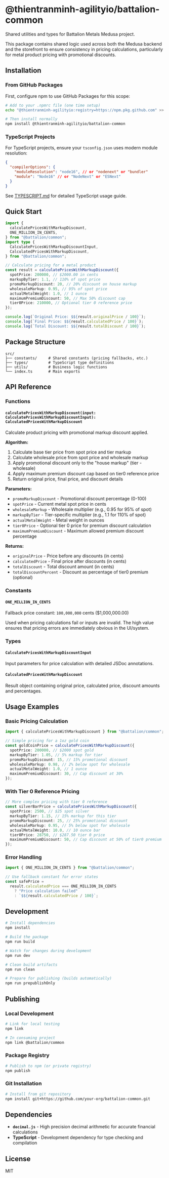 # @thientranminh-agilityio/battalion-common

Shared utilities and types for Battalion Metals Medusa project.

This package contains shared logic used across both the Medusa backend and the storefront to ensure consistency in pricing calculations, particularly for metal product pricing with promotional discounts.

## Installation

### From GitHub Packages

First, configure npm to use GitHub Packages for this scope:

```bash
# Add to your .npmrc file (one time setup)
echo "@thientranminh-agilityio:registry=https://npm.pkg.github.com" >> ~/.npmrc

# Then install normally
npm install @thientranminh-agilityio/battalion-common
```

### TypeScript Projects

For TypeScript projects, ensure your `tsconfig.json` uses modern module resolution:

```json
{
  "compilerOptions": {
    "moduleResolution": "node16", // or "nodenext" or "bundler"
    "module": "Node16" // or "NodeNext" or "ESNext"
  }
}
```

See [TYPESCRIPT.md](./TYPESCRIPT.md) for detailed TypeScript usage guide.

## Quick Start

```typescript
import {
  calculatePricesWithMarkupDiscount,
  ONE_MILLION_IN_CENTS,
} from "@battalion/common";
import type {
  CalculatePricesWithMarkupDiscountInput,
  CalculatedPricesWithMarkupDiscount,
} from "@battalion/common";

// Calculate pricing for a metal product
const result = calculatePricesWithMarkupDiscount({
  spotPrice: 200000, // $2000.00 in cents
  markupByTier: 1.1, // 110% of spot price
  promoMarkupDiscount: 20, // 20% discount on house markup
  wholesaleMarkup: 0.95, // 95% of spot price
  actualMetalWeight: 1.0, // 1 ounce
  maximumPremiumDiscount: 50, // Max 50% discount cap
  tier0Price: 210000, // Optional tier 0 reference price
});

console.log(`Original Price: $${result.originalPrice / 100}`);
console.log(`Final Price: $${result.calculatedPrice / 100}`);
console.log(`Total Discount: $${result.totalDiscount / 100}`);
```

## Package Structure

```
src/
├── constants/     # Shared constants (pricing fallbacks, etc.)
├── types/         # TypeScript type definitions
├── utils/         # Business logic functions
└── index.ts       # Main exports
```

## API Reference

### Functions

#### `calculatePricesWithMarkupDiscount(input: CalculatePricesWithMarkupDiscountInput): CalculatedPricesWithMarkupDiscount`

Calculate product pricing with promotional markup discount applied.

**Algorithm:**

1. Calculate base tier price from spot price and tier markup
2. Calculate wholesale price from spot price and wholesale markup
3. Apply promotional discount only to the "house markup" (tier - wholesale)
4. Apply maximum premium discount cap based on tier0 reference price
5. Return original price, final price, and discount details

**Parameters:**

- `promoMarkupDiscount` - Promotional discount percentage (0-100)
- `spotPrice` - Current metal spot price in cents
- `wholesaleMarkup` - Wholesale multiplier (e.g., 0.95 for 95% of spot)
- `markupByTier` - Tier-specific multiplier (e.g., 1.1 for 110% of spot)
- `actualMetalWeight` - Metal weight in ounces
- `tier0Price` - Optional tier 0 price for premium discount calculation
- `maximumPremiumDiscount` - Maximum allowed premium discount percentage

**Returns:**

- `originalPrice` - Price before any discounts (in cents)
- `calculatedPrice` - Final price after discounts (in cents)
- `totalDiscount` - Total discount amount (in cents)
- `totalDiscountPercent` - Discount as percentage of tier0 premium (optional)

### Constants

#### `ONE_MILLION_IN_CENTS`

Fallback price constant: `100,000,000` cents ($1,000,000.00)

Used when pricing calculations fail or inputs are invalid. The high value ensures that pricing errors are immediately obvious in the UI/system.

### Types

#### `CalculatePricesWithMarkupDiscountInput`

Input parameters for price calculation with detailed JSDoc annotations.

#### `CalculatedPricesWithMarkupDiscount`

Result object containing original price, calculated price, discount amounts and percentages.

## Usage Examples

### Basic Pricing Calculation

```typescript
import { calculatePricesWithMarkupDiscount } from "@battalion/common";

// Simple pricing for a 1oz gold coin
const goldCoinPrice = calculatePricesWithMarkupDiscount({
  spotPrice: 200000, // $2000 spot gold
  markupByTier: 1.05, // 5% markup for tier
  promoMarkupDiscount: 15, // 15% promotional discount
  wholesaleMarkup: 0.98, // 2% below spot for wholesale
  actualMetalWeight: 1.0, // 1 ounce
  maximumPremiumDiscount: 30, // Cap discount at 30%
});
```

### With Tier 0 Reference Pricing

```typescript
// More complex pricing with tier 0 reference
const silverBarPrice = calculatePricesWithMarkupDiscount({
  spotPrice: 2500, // $25 spot silver
  markupByTier: 1.15, // 15% markup for this tier
  promoMarkupDiscount: 25, // 25% promotional discount
  wholesaleMarkup: 0.95, // 5% below spot for wholesale
  actualMetalWeight: 10.0, // 10 ounce bar
  tier0Price: 28750, // $287.50 tier 0 price
  maximumPremiumDiscount: 50, // Cap discount at 50% of tier0 premium
});
```

### Error Handling

```typescript
import { ONE_MILLION_IN_CENTS } from "@battalion/common";

// Use fallback constant for error states
const safePrice =
  result.calculatedPrice === ONE_MILLION_IN_CENTS
    ? "Price calculation failed"
    : `$${result.calculatedPrice / 100}`;
```

## Development

```bash
# Install dependencies
npm install

# Build the package
npm run build

# Watch for changes during development
npm run dev

# Clean build artifacts
npm run clean

# Prepare for publishing (builds automatically)
npm run prepublishOnly
```

## Publishing

### Local Development

```bash
# Link for local testing
npm link

# In consuming project
npm link @battalion/common
```

### Package Registry

```bash
# Publish to npm (or private registry)
npm publish
```

### Git Installation

```bash
# Install from git repository
npm install git+https://github.com/your-org/battalion-common.git
```

## Dependencies

- **`decimal.js`** - High precision decimal arithmetic for accurate financial calculations
- **TypeScript** - Development dependency for type checking and compilation

## License

MIT

